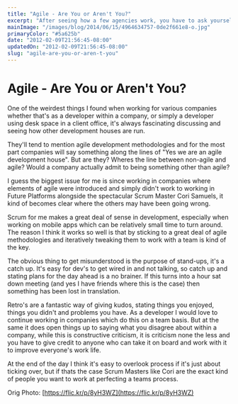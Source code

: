 ```yaml
---
title: "Agile - Are You or Aren't You?"
excerpt: "After seeing how a few agencies work, you have to ask yourself, if you claim to be Agile, are you actually living up to it?"
mainImage: "/images/blog/2014/06/15/4964634757-0de2f661e8-o.jpg"
primaryColor: "#5a625b"
date: "2012-02-09T21:56:45-08:00"
updatedOn: "2012-02-09T21:56:45-08:00"
slug: "agile-are-you-or-aren-t-you"
---
```


# Agile - Are You or Aren't You? 

One of the weirdest things I found when working for various companies whether that's as a developer within a company, or simply a developer using desk space in a client office, it's always fascinating discussing and seeing how other development houses are run. 

They'll tend to mention agile development methodologies and for the most part companies will say something along the lines of "Yes we are an agile development house". But are they? Wheres the line between non-agile and agile? Would a company actually admit to being something other than agile? 

I guess the biggest issue for me is since working in companies where elements of agile were introduced and simply didn't work to working in Future Platforms alongside the spectacular Scrum Master Cori Samuels, it kind of becomes clear where the others may have been going wrong. 

Scrum for me makes a great deal of sense in development, especially when working on mobile apps which can be relatively small time to turn around. The reason I think it works so well is that by sticking to a great deal of agile methodologies and iteratively tweaking them to work with a team is kind of the key. 

The obvious thing to get misunderstood is the purpose of stand-ups, it's a catch up. It's easy for dev's to get wired in and not talking, so catch up and stating plans for the day ahead is a no brainer. If this turns into a hour sat down meeting (and yes I have friends where this is the case) then something has been lost in translation. 

Retro's are a fantastic way of giving kudos, stating things you enjoyed, things you didn't and problems you have. As a developer I would love to continue working in companies which do this on a team basis. But at the same it does open things up to saying what you disagree about within a company, while this is constructive criticism, it is criticism none the less and you have to give credit to anyone who can take it on board and work with it to improve everyone's work life. 

At the end of the day I think it's easy to overlook process if it's just about ticking over, but if thats the case Scrum Masters like Cori are the exact kind of people you want to work at perfecting a teams process.

Orig Photo: [https://flic.kr/p/8yH3WZ](https://flic.kr/p/8yH3WZ)
